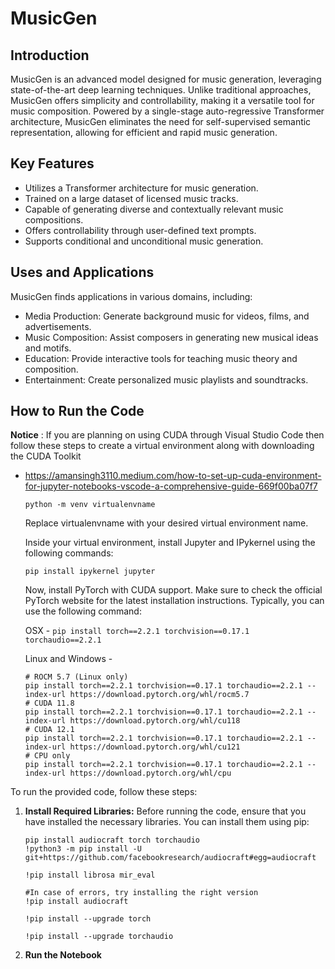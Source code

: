 # MusicGen

## Introduction

MusicGen is an advanced model designed for music generation, leveraging state-of-the-art deep learning techniques. Unlike traditional approaches, MusicGen offers simplicity and controllability, making it a versatile tool for music composition. Powered by a single-stage auto-regressive Transformer architecture, MusicGen eliminates the need for self-supervised semantic representation, allowing for efficient and rapid music generation.

## Key Features

- Utilizes a Transformer architecture for music generation.
- Trained on a large dataset of licensed music tracks.
- Capable of generating diverse and contextually relevant music compositions.
- Offers controllability through user-defined text prompts.
- Supports conditional and unconditional music generation.

## Uses and Applications

MusicGen finds applications in various domains, including:

- Media Production: Generate background music for videos, films, and advertisements.
- Music Composition: Assist composers in generating new musical ideas and motifs.
- Education: Provide interactive tools for teaching music theory and composition.
- Entertainment: Create personalized music playlists and soundtracks.

## How to Run the Code

**Notice** : If you are planning on using CUDA through Visual Studio Code then follow these steps to create a virtual environment along with downloading the CUDA Toolkit 
  - https://amansingh3110.medium.com/how-to-set-up-cuda-environment-for-jupyter-notebooks-vscode-a-comprehensive-guide-669f00ba07f7
    
    ```python -m venv virtualenvname```
    
    Replace virtualenvname with your desired virtual environment name.

    Inside your virtual environment, install Jupyter and IPykernel using the following commands:
    
    ```pip install ipykernel jupyter```

    Now, install PyTorch with CUDA support. Make sure to check the official PyTorch website for the latest installation instructions. Typically, you can use the following command:
    
    OSX - 
    ```pip install torch==2.2.1 torchvision==0.17.1 torchaudio==2.2.1```

    Linux and Windows -
    
    ```
    # ROCM 5.7 (Linux only)
    pip install torch==2.2.1 torchvision==0.17.1 torchaudio==2.2.1 --index-url https://download.pytorch.org/whl/rocm5.7
    # CUDA 11.8
    pip install torch==2.2.1 torchvision==0.17.1 torchaudio==2.2.1 --index-url https://download.pytorch.org/whl/cu118
    # CUDA 12.1
    pip install torch==2.2.1 torchvision==0.17.1 torchaudio==2.2.1 --index-url https://download.pytorch.org/whl/cu121
    # CPU only
    pip install torch==2.2.1 torchvision==0.17.1 torchaudio==2.2.1 --index-url https://download.pytorch.org/whl/cpu
    ```

To run the provided code, follow these steps:

1. **Install Required Libraries:**
   Before running the code, ensure that you have installed the necessary libraries. You can install them using pip:

   ```
   pip install audiocraft torch torchaudio
   !python3 -m pip install -U git+https://github.com/facebookresearch/audiocraft#egg=audiocraft
    
   !pip install librosa mir_eval
   
   #In case of errors, try installing the right version
   !pip install audiocraft
    
   !pip install --upgrade torch
    
   !pip install --upgrade torchaudio
   ```

2. **Run the Notebook**


   
   
